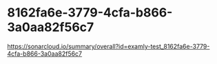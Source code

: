 # 8162fa6e-3779-4cfa-b866-3a0aa82f56c7
https://sonarcloud.io/summary/overall?id=examly-test_8162fa6e-3779-4cfa-b866-3a0aa82f56c7
